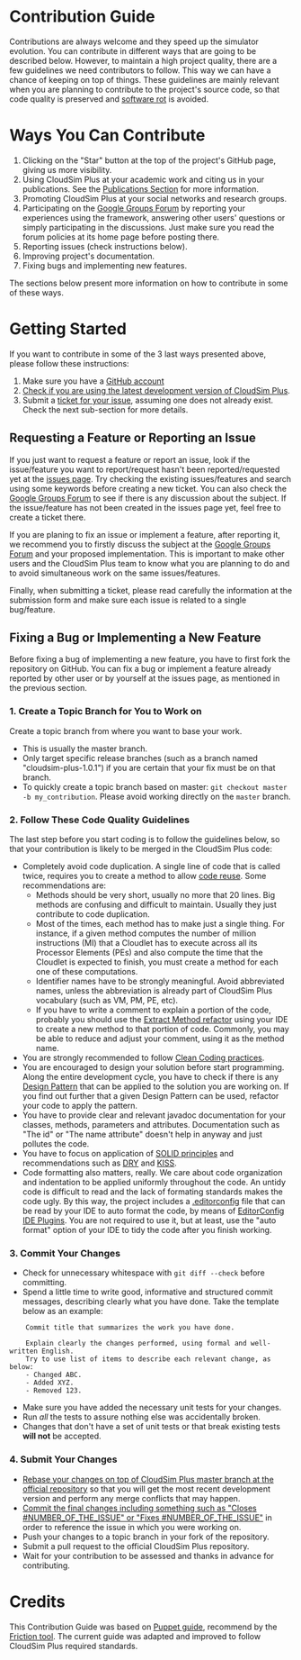 # Contribution Guide

Contributions are always welcome and they speed up the simulator evolution. You can contribute in different ways that are going to be described below.
However, to maintain a high project quality, there are a few guidelines we need contributors to follow. This way we can have a chance of keeping on top of things.
These guidelines are mainly relevant when you are planning to contribute to the project's source code, so that code quality is preserved and [software rot](https://en.wikipedia.org/wiki/Software_rot) is avoided.

# Ways You Can Contribute

1. Clicking on the "Star" button at the top of the project's GitHub page, giving us more visibility.
1. Using CloudSim Plus at your academic work and citing us in your publications. See the [Publications Section](#publications) for more information.
1. Promoting CloudSim Plus at your social networks and research groups.
1. Participating on the [Google Groups Forum](https://groups.google.com/group/cloudsim-plus) by reporting your experiences using the framework, answering other users' questions or simply participating in the discussions. Just make sure you read the forum policies at its home page before posting there.
1. Reporting issues (check instructions below).
1. Improving project's documentation.
1. Fixing bugs and implementing new features.

The sections below present more information on how to contribute in some of these ways.

# Getting Started

If you want to contribute in some of the 3 last ways presented above, please follow these instructions:

1. Make sure you have a [GitHub account](https://github.com/signup/free)
1. [Check if you are using the latest development version of CloudSim Plus](http://cloudsimplus.readthedocs.io/en/latest/syncing-you-fork-or-clone.html). 
1. Submit a [ticket for your issue](/issues), assuming one does not already exist. Check the next sub-section for more details. 

## Requesting a Feature or Reporting an Issue

If you just want to request a feature or report an issue, look if the issue/feature you want to report/request hasn't been reported/requested yet at the [issues page](https://github.com/manoelcampos/cloudsim-plus/issues). Try checking the existing issues/features and search using some keywords before creating a new ticket. You can also check the [Google Groups Forum](https://groups.google.com/group/cloudsim-plus) to see if there is any discussion about the subject. If the issue/feature has not been created in the issues page yet, feel free to create a ticket there.

If you are planing to fix an issue or implement a feature, after reporting it, we recommend you to firstly discuss the subject at the [Google Groups Forum](https://groups.google.com/group/cloudsim-plus) and your proposed implementation. This is important to make other users and the CloudSim Plus team to know what you are planning to do and to avoid simultaneous work on the same issues/features.

Finally, when submitting a ticket, please read carefully the information at the submission form and make sure each issue is related to a single bug/feature.

## Fixing a Bug or Implementing a New Feature

Before fixing a bug of implementing a new feature, you have to first fork the repository on GitHub. You can fix a bug or implement a feature already reported by other user or by yourself at the issues page, as mentioned in the previous section. 

### 1. Create a Topic Branch for You to Work on

Create a topic branch from where you want to base your work.
  * This is usually the master branch.
  * Only target specific release branches (such as a branch named "cloudsim-plus-1.0.1") if you are certain that your fix must be on that branch.
  * To quickly create a topic branch based on master: `git checkout master -b my_contribution`. 
    Please avoid working directly on the `master` branch.

### 2. Follow These Code Quality Guidelines

The last step before you start coding is to follow the guidelines below, so that your contribution is likely to be merged in the CloudSim Plus code:

- Completely avoid code duplication. A single line of code that is called twice, requires you to create a method to allow [code reuse](https://en.wikipedia.org/wiki/Code_reuse). 
  Some recommendations are:
    - Methods should be very short, usually no more that 20 lines. Big methods are confusing and difficult to maintain. 
      Usually they just contribute to code duplication.
    - Most of the times, each method has to make just a single thing. For instance, if a given method computes the number of 
      million instructions (MI) that a Cloudlet has to execute across all its Processor Elements (PEs) and also compute the time that the 
      Cloudlet is expected to finish, you must create a method for each one of these computations.
    - Identifier names have to be strongly meaningful. Avoid abbreviated names, unless the abbreviation is already part of CloudSim Plus 
      vocabulary (such as VM, PM, PE, etc).
    - If you have to write a comment to explain a portion of the code, probably you should use the 
      [Extract Method refactor](http://refactoring.com/catalog/extractMethod.html) using your IDE to create a new method to that portion of code. 
      Commonly, you may be able to reduce and adjust your comment, using it as the method name.
- You are strongly recommended to follow [Clean Coding practices](http://cleancoder.com/books).   
- You are encouraged to design your solution before start programming. Along the entire development cycle, you have to check if there is 
  any [Design Pattern](https://en.wikipedia.org/wiki/Software_design_pattern) that can be applied to the solution you are working on. 
  If you find out further that a given Design Pattern can be used, refactor your code to apply the pattern.
- You have to provide clear and relevant javadoc documentation for your classes, methods, parameters and attributes. 
  Documentation such as "The id" or "The name attribute" doesn't help in anyway and just pollutes the code. 
- You have to focus on application of [SOLID principles](https://en.wikipedia.org/wiki/SOLID_%28object-oriented_design%29) and recommendations such 
  as [DRY](https://en.wikipedia.org/wiki/Don't_repeat_yourself) and [KISS](https://en.wikipedia.org/wiki/KISS_principle). 
- Code formatting also matters, really. We care about code organization and indentation to be applied uniformly throughout the code. 
  An untidy code is difficult to read and the lack of formating standards makes the code ugly. 
  By this way, the project includes a [.editorconfig](.editorconfig) file that can be read by your IDE to auto format the code, 
  by means of [EditorConfig IDE Plugins](http://editorconfig.org). 
  You are not required to use it, but at least, use the "auto format" option of your IDE to tidy the code after you finish working.  

### 3. Commit Your Changes

* Check for unnecessary whitespace with `git diff --check` before committing.
* Spend a little time to write good, informative and structured commit messages, describing clearly what you have done. Take the template below as an example:

````
    Commit title that summarizes the work you have done.

    Explain clearly the changes performed, using formal and well-written English.
    Try to use list of items to describe each relevant change, as below:
    - Changed ABC.
    - Added XYZ.
    - Removed 123.
````

* Make sure you have added the necessary unit tests for your changes. 
* Run _all_ the tests to assure nothing else was accidentally broken.
* Changes that don't have a set of unit tests or that break existing tests **will not** be accepted.

### 4. Submit Your Changes

* [Rebase your changes on top of CloudSim Plus master branch at the official repository](https://robots.thoughtbot.com/git-interactive-rebase-squash-amend-rewriting-history#rebase-on-top-of-master) so that you will get the most recent development version and perform any merge conflicts that may happen.
* [Commit the final changes including something such as "Closes #NUMBER_OF_THE_ISSUE" or "Fixes #NUMBER_OF_THE_ISSUE"](https://help.github.com/articles/closing-issues-via-commit-messages/) in order to reference the issue in which you were working on.
* Push your changes to a topic branch in your fork of the repository.
* Submit a pull request to the official CloudSim Plus repository.
* Wait for your contribution to be assessed and thanks in advance for contributing.

# Credits

This Contribution Guide was based on [Puppet guide](https://github.com/puppetlabs/puppet/blob/master/CONTRIBUTING.md), 
recommend by the [Friction tool](https://github.com/rafalchmiel/friction). 
The current guide was adapted and improved to follow CloudSim Plus required standards.